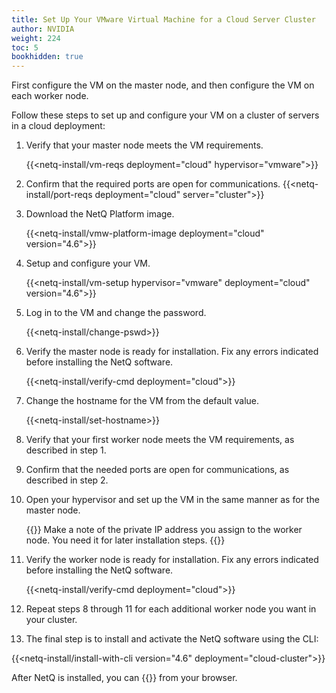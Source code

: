 ```yaml
---
title: Set Up Your VMware Virtual Machine for a Cloud Server Cluster
author: NVIDIA
weight: 224
toc: 5
bookhidden: true
---
```

First configure the VM on the master node, and then configure the VM on each worker node.

Follow these steps to set up and configure your VM on a cluster of servers in a cloud deployment:

1. Verify that your master node meets the VM requirements.

    {{<netq-install/vm-reqs deployment="cloud" hypervisor="vmware">}}

2. Confirm that the required ports are open for communications. {{<netq-install/port-reqs deployment="cloud" server="cluster">}}

3. Download the NetQ Platform image.

    {{<netq-install/vmw-platform-image deployment="cloud" version="4.6">}}

4. Setup and configure your VM.

    {{<netq-install/vm-setup hypervisor="vmware" deployment="cloud" version="4.6">}}

5. Log in to the VM and change the password.

    {{<netq-install/change-pswd>}}

6. Verify the master node is ready for installation. Fix any errors indicated before installing the NetQ software.

    {{<netq-install/verify-cmd deployment="cloud">}}

7. Change the hostname for the VM from the default value.

    {{<netq-install/set-hostname>}}

8. Verify that your first worker node meets the VM requirements, as described in step 1.

9. Confirm that the needed ports are open for communications, as described in step 2.

10. Open your hypervisor and set up the VM in the same manner as for the master node.

    {{<notice note>}}
Make a note of the private IP address you assign to the worker node. You need it for later installation steps.
    {{</notice>}}

11. Verify the worker node is ready for installation. Fix any errors indicated before installing the NetQ software.

    {{<netq-install/verify-cmd deployment="cloud">}}

12. Repeat steps 8 through 11 for each additional worker node you want in your cluster.

13. The final step is to install and activate the NetQ software using the CLI:

{{<netq-install/install-with-cli version="4.6" deployment="cloud-cluster">}}

After NetQ is installed, you can {{<link title="Access the NetQ UI" text="log in to NetQ">}} from your browser.